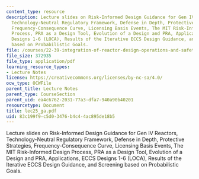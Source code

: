 ```yaml
---
content_type: resource
description: Lecture slides on Risk-Informed Design Guidance for Gen IV Reactors,
  Technology-Neutral Regulatory Framework, Defense in Depth, Protective Strategies,
  Frequency-Consequence Curve, Licensing Basis Events, The MIT Risk-Informed Design
  Process, PRA as a Design Tool, Evolution of a Design and PRA, Applications, ECCS
  Designs 1-6 (LOCA), Results of the Iterative ECCS Design Guidance, and Screening
  based on Probabilistic Goals.
file: /courses/22-39-integration-of-reactor-design-operations-and-safety-fall-2006/83c199f9c5d03476b4c44ac895de18b5_lec25_ga.pdf
file_size: 372935
file_type: application/pdf
learning_resource_types:
- Lecture Notes
license: https://creativecommons.org/licenses/by-nc-sa/4.0/
ocw_type: OCWFile
parent_title: Lecture Notes
parent_type: CourseSection
parent_uid: ea4c6762-2031-77a3-dfa7-940a90b40201
resourcetype: Document
title: lec25_ga.pdf
uid: 83c199f9-c5d0-3476-b4c4-4ac895de18b5
---
```

Lecture slides on Risk-Informed Design Guidance for Gen IV Reactors, Technology-Neutral Regulatory Framework, Defense in Depth, Protective Strategies, Frequency-Consequence Curve, Licensing Basis Events, The MIT Risk-Informed Design Process, PRA as a Design Tool, Evolution of a Design and PRA, Applications, ECCS Designs 1-6 (LOCA), Results of the Iterative ECCS Design Guidance, and Screening based on Probabilistic Goals.